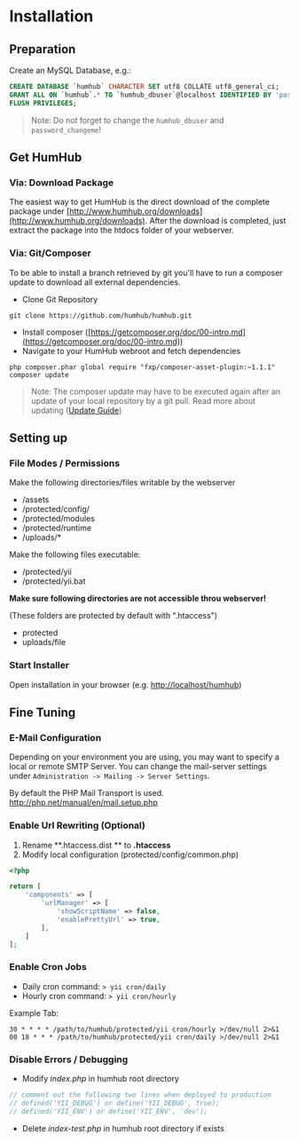 Installation
============

## Preparation

Create an MySQL Database, e.g.:

```sql
CREATE DATABASE `humhub` CHARACTER SET utf8 COLLATE utf8_general_ci;
GRANT ALL ON `humhub`.* TO `humhub_dbuser`@localhost IDENTIFIED BY 'password_changeme';
FLUSH PRIVILEGES;
```

> Note: Do not forget to change the `humhub_dbuser` and `password_changeme`!

## Get HumHub

### Via: Download Package

The easiest way to get HumHub is the direct download of the complete package under [http://www.humhub.org/downloads](http://www.humhub.org/downloads).
After the download is completed, just extract the package into the htdocs folder of your webserver.

### Via: Git/Composer

To be able to install a branch retrieved by git you'll have to run a composer update to download all external dependencies.

- Clone Git Repository

```
git clone https://github.com/humhub/humhub.git
```

- Install composer ([https://getcomposer.org/doc/00-intro.md](https://getcomposer.org/doc/00-intro.md))
- Navigate to your HumHub webroot and fetch dependencies

```
php composer.phar global require "fxp/composer-asset-plugin:~1.1.1"
composer update
```

> Note: The composer update may have to be executed again after an update of your local repository by a git pull. Read more about updating ([Update Guide](http://localhost/codebase/doku/guide-admin-updating.html#gitcomposer-based-installations))

## Setting up

### File Modes / Permissions

Make the following directories/files writable by the webserver
- /assets
- /protected/config/
- /protected/modules
- /protected/runtime
- /uploads/*

Make the following files executable:
 - /protected/yii
 - /protected/yii.bat

**Make sure following directories are not accessible throu webserver!**

(These folders are protected by default with ".htaccess")

- protected
- uploads/file

### Start Installer

Open installation in your browser (e.g. [http://localhost/humhub](http://localhost/humhub))


## Fine Tuning

### E-Mail Configuration

Depending on your environment you are using, you may want to specify a local or remote SMTP Server.
You can change the mail-server settings under `Administration -> Mailing -> Server Settings`.

By default the PHP Mail Transport is used. <http://php.net/manual/en/mail.setup.php>


### Enable Url Rewriting (Optional)

1. Rename **.htaccess.dist ** to **.htaccess**
2. Modify local configuration (protected/config/common.php)

```php
<?php

return [
    'components' => [
        'urlManager' => [
            'showScriptName' => false,
            'enablePrettyUrl' => true,
        ],
    ]
];

```  

### Enable Cron Jobs

 - Daily cron command: `> yii cron/daily`
 - Hourly cron command: `> yii cron/hourly`

Example Tab:

```
30 * * * * /path/to/humhub/protected/yii cron/hourly >/dev/null 2>&1
00 18 * * * /path/to/humhub/protected/yii cron/daily >/dev/null 2>&1
```

### Disable Errors / Debugging

- Modify *index.php* in humhub root directory
     
```php
// comment out the following two lines when deployed to production
// defined('YII_DEBUG') or define('YII_DEBUG', true);
// defined('YII_ENV') or define('YII_ENV', 'dev');
```

- Delete *index-test.php* in humhub root directory if exists